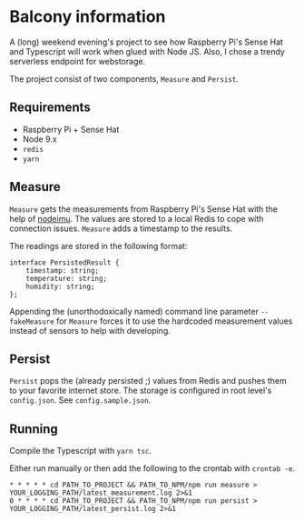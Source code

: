 # Balcony information

A (long) weekend evening's project to see how Raspberry Pi's Sense Hat and Typescript will work when glued with Node JS.
Also, I chose a trendy serverless endpoint for webstorage.

The project consist of two components, `Measure` and `Persist`.

## Requirements
* Raspberry Pi + Sense Hat
* Node 9.x
* `redis`
* `yarn`

## Measure

`Measure` gets the measurements from Raspberry Pi's Sense Hat with the help of [nodeimu](https://github.com/rupnikj/nodeimu). The values are stored to a local Redis to cope with connection issues. `Measure` adds a timestamp to the results.

The readings are stored in the following format:
```
interface PersistedResult {
    timestamp: string;
    temperature: string;
    humidity: string;
};
```

Appending the (unorthodoxically named) command line parameter `--fakeMeasure` for `Measure` forces it to use the hardcoded measurement
values instead of sensors to help with developing.

## Persist

`Persist` pops the (already persisted ;) values from Redis and pushes them to your favorite internet store.
The storage is configured in root level's `config.json`. See `config.sample.json`.

## Running

Compile the Typescript with `yarn tsc`.

Either run manually or then add the following to the crontab with `crontab -e`.
```
* * * * * cd PATH_TO_PROJECT && PATH_TO_NPM/npm run measure > YOUR_LOGGING_PATH/latest_measurement.log 2>&1
0 * * * * cd PATH_TO_PROJECT && PATH_TO_NPM/npm run persist > YOUR_LOGGING_PATH/latest_persist.log 2>&1
```
